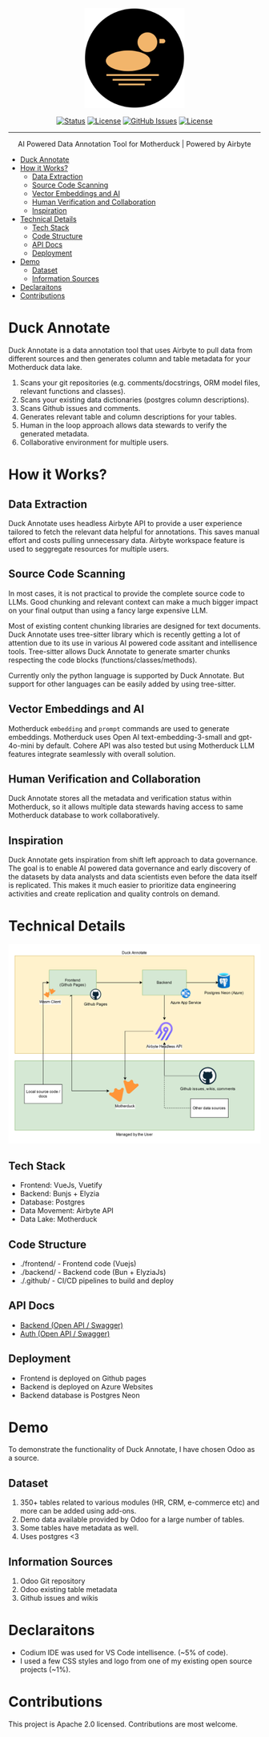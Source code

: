 <p align="center">
  <a href="https://annotate.ducklake.io" rel="noopener">
 <img width=200px src="https://raw.githubusercontent.com/ehassaan/duck-annotate/main/frontend/public/logos/dl_dark.png" alt="Project logo"></a>
</p>

<div align="center">

[![Status](https://img.shields.io/badge/status-active-success.svg)]()
[![License](https://img.shields.io/badge/dynamic/json?label=version&query=version&url=https://raw.githubusercontent.com/ehassaan/duck-annotate/main/frontend/package.json)](https://annotate.ducklake.io)
[![GitHub Issues](https://img.shields.io/github/issues/ehassaan/duck-annotate.svg)](https://github.com/ehassaan/duck-annotate/issues)
[![License](https://img.shields.io/badge/dynamic/json?label=license&query=license&url=https://raw.githubusercontent.com/ehassaan/duck-annotate/main/frontend/package.json)](/LICENSE)

</div>

---

<p align="center"> AI Powered Data Annotation Tool for Motherduck | Powered by Airbyte
    <br> 
</p>

- [Duck Annotate](#duck-annotate)
- [How it Works?](#how-it-works)
  - [Data Extraction](#data-extraction)
  - [Source Code Scanning](#source-code-scanning)
  - [Vector Embeddings and AI](#vector-embeddings-and-ai)
  - [Human Verification and Collaboration](#human-verification-and-collaboration)
  - [Inspiration](#inspiration)
- [Technical Details](#technical-details)
  - [Tech Stack](#tech-stack)
  - [Code Structure](#code-structure)
  - [API Docs](#api-docs)
  - [Deployment](#deployment)
- [Demo](#demo)
  - [Dataset](#dataset)
  - [Information Sources](#information-sources)
- [Declaraitons](#declaraitons)
- [Contributions](#contributions)


# Duck Annotate

Duck Annotate is a data annotation tool that uses Airbyte to pull data from different sources and then generates column and table metadata for your Motherduck data lake.

1. Scans your git repositories (e.g. comments/docstrings, ORM model files, relevant functions and classes).
2. Scans your existing data dictionaries (postgres column descriptions).
3. Scans Github issues and comments.
4. Generates relevant table and column descriptions for your tables.
5. Human in the loop approach allows data stewards to verify the generated metadata.
6. Collaborative environment for multiple users.

# How it Works?

## Data Extraction

Duck Annotate uses headless Airbyte API to provide a user experience tailored to fetch the relevant data helpful for annotations. This saves manual effort and costs pulling unnecessary data. Airbyte workspace feature is used to seggregate resources for multiple users.

## Source Code Scanning

In most cases, it is not practical to provide the complete source code to LLMs. Good chunking and relevant context can make a much bigger impact on your final output than using a fancy large expensive LLM.

Most of existing content chunking libraries are designed for text documents. Duck Annotate uses tree-sitter library which is recently getting a lot of attention due to its use in various AI powered code assitant and intellisence tools. Tree-sitter allows Duck Annotate to generate smarter chunks respecting the code blocks (functions/classes/methods).

Currently only the python language is supported by Duck Annotate. But support for other languages can be easily added by using tree-sitter.

## Vector Embeddings and AI

Motherduck `embedding` and `prompt` commands are used to generate embeddings. Motherduck uses Open AI text-embedding-3-small and gpt-4o-mini by default. Cohere API was also tested but using Motherduck LLM features integrate seamlessly with overall solution.

## Human Verification and Collaboration

Duck Annotate stores all the metadata and verification status within Motherduck, so it allows multiple data stewards having access to same Motherduck database to work collaboratively.

## Inspiration

Duck Annotate gets inspiration from shift left approach to data governance. The goal is to enable AI powered data governance and early discovery of the datasets by data analysts and data scientists even before the data itself is replicated. This makes it much easier to prioritize data engineering activities and create replication and quality controls on demand.

# Technical Details

<img src="https://github.com/ehassaan/duck-annotate/blob/main/architecture.png?raw=true" width="600">

## Tech Stack

- Frontend: VueJs, Vuetify
- Backend: Bunjs + Elyzia
- Database: Postgres
- Data Movement: Airbyte API
- Data Lake: Motherduck


## Code Structure
- ./frontend/ - Frontend code (Vuejs)
- ./backend/ - Backend code (Bun + ElyziaJs)
- ./.github/ - CI/CD pipelines to build and deploy

## API Docs
- [Backend (Open API / Swagger)](https://api.annotate.ducklake.io/swagger)
- [Auth (Open API / Swagger)](https://api.annotate.ducklake.io/api/auth/swagger)

## Deployment

- Frontend is deployed on Github pages
- Backend is deployed on Azure Websites
- Backend database is Postgres Neon

# Demo

To demonstrate the functionality of Duck Annotate, I have chosen Odoo as a source.

## Dataset
1. 350+ tables related to various modules (HR, CRM, e-commerce etc) and more can be added using add-ons.
2. Demo data available provided by Odoo for a large number of tables.
3. Some tables have metadata as well.
4. Uses postgres <3

## Information Sources

1. Odoo Git repository
2. Odoo existing table metadata
3. Github issues and wikis

# Declaraitons

- Codium IDE was used for VS Code intellisence. (~5% of code).
- I used a few CSS styles and logo from one of my existing open source projects (~1%).

# Contributions

This project is Apache 2.0 licensed. Contributions are most welcome.
